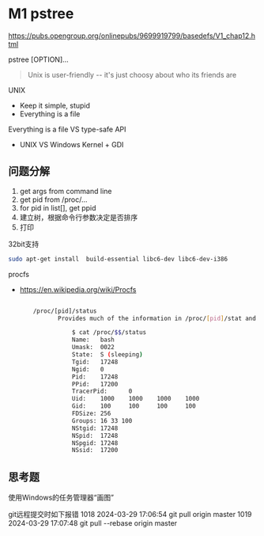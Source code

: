# M1 pstree
https://pubs.opengroup.org/onlinepubs/9699919799/basedefs/V1_chap12.html

pstree [OPTION]...

> Unix is user-friendly -- it's just choosy about who its friends are

UNIX
- Keep it simple, stupid
- Everything is a file


Everything is a file VS type-safe API
- UNIX VS Windows Kernel + GDI


## 问题分解
1. get args from command line
2. get pid from /proc/...
3. for pid in list[], get ppid
4. 建立树，根据命令行参数决定是否排序
5. 打印



32bit支持
```bash
sudo apt-get install  build-essential libc6-dev libc6-dev-i386
```

procfs
- https://en.wikipedia.org/wiki/Procfs

```bash

       /proc/[pid]/status
              Provides much of the information in /proc/[pid]/stat and /proc/[pid]/statm in a format that's easier for humans to parse.  Here's an example:

                  $ cat /proc/$$/status
                  Name:   bash
                  Umask:  0022
                  State:  S (sleeping)
                  Tgid:   17248
                  Ngid:   0
                  Pid:    17248
                  PPid:   17200
                  TracerPid:      0
                  Uid:    1000    1000    1000    1000
                  Gid:    100     100     100     100
                  FDSize: 256
                  Groups: 16 33 100
                  NStgid: 17248
                  NSpid:  17248
                  NSpgid: 17248
                  NSsid:  17200
```



## 思考题
使用Windows的任务管理器“画图”

git远程提交时如下报错
 1018  2024-03-29 17:06:54 git pull origin master
 1019  2024-03-29 17:07:48 git pull --rebase origin master

 